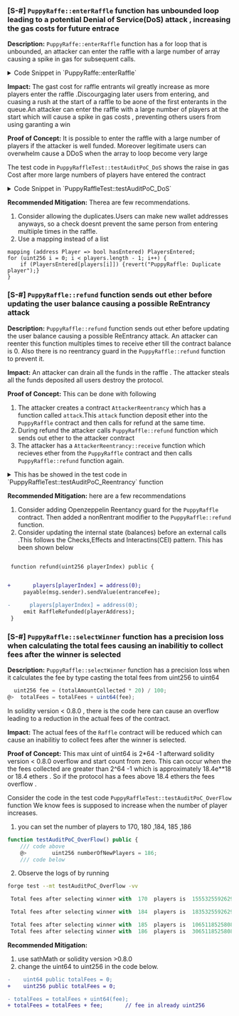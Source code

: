 ### [S-#] `PuppyRaffe::enterRaffle` function has unbounded loop  leading to a potential Denial of Service(DoS) attack , increasing the gas costs  for future entrace

**Description:** `PuppyRaffe::enterRaffle` function has  a for loop that is unbounded, an attacker can enter the raffle with a large number of array causing a spike in gas for subsequent calls.

<details> <summary>Code Snippet in `PuppyRaffe::enterRaffle`</summary>

```javascript

 @>>       for (uint256 i = 0; i < players.length - 1; i++) {
            for (uint256 j = i + 1; j < players.length; j++) {
                require(players[i] != players[j], "PuppyRaffle: Duplicate player");
            }
        }
        emit RaffleEnter(newPlayers);
    }

```
</details>


**Impact:** The gast cost for  raffle entrants wil greatly increase as more players enter the raffle .Discourgaging later users from entering, and cuasing a rush at the start of a raffle to be aone of the first enterants in the queue.An attacker can enter the raffle with a large number of players at the start which will cause a spike in gas costs , preventing others users from using garanting a win

**Proof of Concept:**  It is possible to enter the raffle with a large number of players if the attacker is well funded. Moreover legitimate users can overwhelm cause a DDoS when the array to loop become very large

The test code in `PuppyRaffleTest::testAuditPoC_DoS` shows the raise in gas Cost after more large numbers of players have entered the contract
<details>

<summary>Code Snippet in `PuppyRaffleTest::testAuditPoC_DoS` 
</summary>

``` javascript
function testAuditPoC_DoS() public {
        uint256 numberOfNewPlayers = 100;
        address[] memory newPlayers = new address[](numberOfNewPlayers);
        for (uint256 i = 0; i < numberOfNewPlayers; i++) {
            newPlayers[i] = address(i);
        }
        uint256 gasStart = gasleft();

        puppyRaffle.enterRaffle{value: entranceFee * newPlayers.length}(newPlayers);
       uint256 gasEnd = gasleft();

@>>         uint256 gasUsedFirst = gasStart - gasEnd;
        console.log("GasUsed by player 1 after entering raffle is: ", gasUsedFirst);

        // a second player enters the raffle

        address[] memory newPlayers2 = new address[](numberOfNewPlayers);
        for (uint256 i = 0; i < numberOfNewPlayers; i++) {
            newPlayers2[i] = address(i + numberOfNewPlayers);
        }
        uint256 gasStart2 = gasleft();

        puppyRaffle.enterRaffle{value: entranceFee * newPlayers.length}(newPlayers2);
        uint256 gasEnd2 = gasleft();

@>>      uint256 gasUsedSeecond = gasStart2 - gasEnd2;
        console.log("GasUsed by player 2 after entering raffle is: ", gasUsedSeecond);
        assert(gasUsedSeecond > gasUsedFirst);
    }

```
</details>


**Recommended Mitigation:**  Therea are few recommendations.
1. Consider allowing the duplicates.Users can make new wallet addresses anyways, so a check doesnt prevent the same person from entering multiiple times in the raffle.
2. Use a mapping instead of a list 


```solidity
mapping (address Player => bool hasEntered) PlayersEntered;
for (uint256 i = 0; i < players.length - 1; i++) {
    if (PlayersEntered[players[i]]) {revert("PuppyRaffle: Duplicate player");}
}
```


### [S-#] `PuppyRaffle::refund` function sends out ether before updating the  user  balance causing a possible ReEntrancy attack

**Description:** `PuppyRaffle::refund` function sends out ether before updating the  user  balance causing a possible ReEntrancy attack. An attacker can reenter this function multiples times to receive ether till the contract balance is 0.
Also there is no  reentrancy guard in the `PuppyRaffle::refund` function to prevent it.

**Impact:** An attacker can drain all the funds in the raffle . The attacker steals all the funds deposited all users destroy the protocol.

**Proof of Concept:** This can be done with following

1. The attacker creates a contract `AttackerReentrancy`  which has a function called `attack`.This ``attack`` function deposit ether into the `PuppyRaffle` contract  and  then calls for refund at the same time.
2. During refund the attacker calls `PuppyRaffle::refund` function which sends out ether to the attacker contract
3. The attacker has a `AttackerReentrancy::receive` function which recieves ether from the `PuppyRaffle` contract and then calls `PuppyRaffle::refund` function again.
   
<details>   

<summary> This has be showed in the test code in `PuppyRaffleTest::testAuditPoC_Reentrancy` function 
</summary>

``` javascript	
  Balance of the PuppyRaffle before attack:  2000000000000000000
  Balance of the PuppyRaffle after attack:  0
  Balance of the attackContract after attack:  3000000000000000000 
```    

</details>

**Recommended Mitigation:** here are a few recommendations
 1. Consider adding  Openzeppelin Reentancy guard  for the `PuppyRaffle` contract. Then added a nonRentrant modifier to the `PuppyRaffle::refund` function.
 2. Consider updating the internal state (balances) before an  external calls .This follows the Checks,Effects and Interactins(CEI) pattern. This has been shown below
   ```diff
   
    function refund(uint256 playerIndex) public {
   
 
 +       players[playerIndex] = address(0);
        payable(msg.sender).sendValue(entranceFee);

  -      players[playerIndex] = address(0);
        emit RaffleRefunded(playerAddress);
    }
   ```


### [S-#] `PuppyRaffle::selectWinner` function has a precision loss when calculating the total fees causing  an inabilitiy to collect fees after the winner is selected

**Description:** `PuppyRaffle::selectWinner` function has a precision loss when it  calculates the  fee  by  type casting the total fees from uint256 to uint64 

``` javascript
  uint256 fee = (totalAmountCollected * 20) / 100;
@>  totalFees = totalFees + uint64(fee);
```
In solidity version < 0.8.0 , there is the  code here can cause an overflow leading to a reduction in the actual fees of the contract.


**Impact:**  The actual fees of the `Raffle` contract will be reduced which can cause an inabilitiy to collect fees after the winner is selected.

**Proof of Concept:**  This max uint of uint64 is 2*64 -1 afterward solidity version < 0.8.0 overflow and start count from zero. This can occur when the the fees collected are greater than 2^64 -1 which is approximately 18.4e**18 or   18.4 ethers  . So if the protocol has a fees above 18.4 ethers the fees overflow . 

Consider the code in the test code `PuppyRaffleTest::testAuditPoC_OverFlow` function 
We know fees is supposed to increase when the number of player increases.

1. you can set the number of players to  170, 180 ,184, 185 ,186

``` javascript
function testAuditPoC_OverFlow() public {
    /// code above
    @>        uint256 numberOfNewPlayers = 186;
    /// code below
```

2. Observe the logs of  by running 
```bash
forge test --mt testAuditPoC_OverFlow -vv
```



``` javascript
 Total fees after selecting winner with  170  players is  15553255926290448384

 Total fees after selecting winner with  184  players is  18353255926290448384

 Total fees after selecting winner with  185  players is  106511852580896768
 Total fees after selecting winner with  186  players is  306511852580896768 
```




**Recommended Mitigation:** 
1. use sathMath or solidity version >0.8.0
2. change the uint64  to uint256 in the code below.
```diff
-    uint64 public totalFees = 0;
+    uint256 public totalFees = 0;

- totalFees = totalFees + uint64(fee);
+ totalFees = totalFees + fee;       // fee in already uint256
```
   